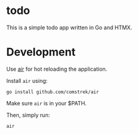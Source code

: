 # todo
This is a simple todo app written in Go and HTMX.

# Development
Use [air](https://github.com/cosmtrek/air) for hot reloading the application.

Install `air` using:

```
go install github.com/comstrek/air
```

Make sure `air` is in your $PATH.

Then, simply run:

```
air
```
